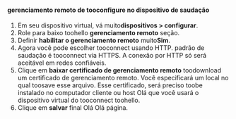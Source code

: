 
#### <a name="tooconfigure-remote-management-on-hello-device"></a>gerenciamento remoto de tooconfigure no dispositivo de saudação
1. Em seu dispositivo virtual, vá muito**dispositivos > configurar**.
2. Role para baixo toohello **gerenciamento remoto** seção.
3. Definir **habilitar o gerenciamento remoto** muito**Sim**.
4. Agora você pode escolher tooconnect usando HTTP. padrão de saudação é tooconnect via HTTPS. A conexão por HTTP só será aceitável em redes confiáveis.
5. Clique em **baixar certificado de gerenciamento remoto** toodownload um certificado de gerenciamento remoto. Você especificará um local no qual toosave esse arquivo. Esse certificado, será preciso toobe instalado no computador cliente ou host Olá que você usará o dispositivo virtual do tooconnect toohello.
6. Clique em **salvar** final Olá Olá página.

